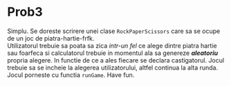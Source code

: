 # Prob3

Simplu. Se doreste scrirere unei clase `RockPaperScissors` care sa se ocupe de un joc de piatra-hartie-frfk.  
Utilizatorul trebuie sa poata sa zica _intr-un fel_ ce alege dintre piatra hartie sau foarfeca si calculatorul trebuie 
in momentul ala sa genereze _**aleatoriu**_ propria alegere. In functie de ce a ales fiecare se declara castigatorul. Jocul trebuie sa se incheie 
la alegerea utilizatorului, altfel continua la alta runda. Jocul porneste cu functia `runGame`. Have fun.